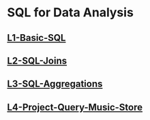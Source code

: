 # SQL for Data Analysis

## [L1-Basic-SQL](L1-Basic-SQL/README.md)

## [L2-SQL-Joins](L2-SQL-Joins/README.md)

## [L3-SQL-Aggregations](L3-SQL-Aggregations/README.md)

## [L4-Project-Query-Music-Store](L4-Project-Query-Music-Store/README.md)
